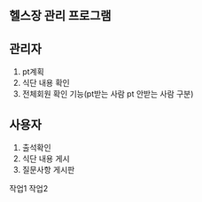 ## 헬스장 관리 프로그램

## 관리자
1. pt계획
2. 식단 내용 확인 
3. 전체회원 확인 기능(pt받는 사람 pt 안받는 사람 구분)

## 사용자
1. 출석확인
2. 식단 내용 게시
3. 질문사항 게시판

작업1
작업2